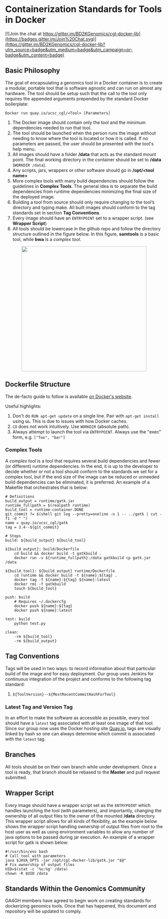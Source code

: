 Containerization Standards for Tools in Docker
====================

[![Join the chat at https://gitter.im/BD2KGenomics/cgl-docker-lib](https://badges.gitter.im/Join%20Chat.svg)](https://gitter.im/BD2KGenomics/cgl-docker-lib?utm_source=badge&utm_medium=badge&utm_campaign=pr-badge&utm_content=badge)


Basic Philosophy
---------------------

The goal of encapsulating a genomics tool in a Docker container is to create 
a modular, portable tool that is software agnostic and can run on almost any hardware. 
The tool should be setup such that the call to the tool only requires the appended arguments 
prepended by the standard Docker boilerplate:

    Docker run quay.io/ucsc_cgl/<Tool> [Parameters]

1. The Docker image should contain only the tool and the minimum dependencies needed to run that tool.
2. The tool should be launched when the person runs the image without needing to know where the tool is located or how it is called. If no parameters are passed, the user should be presented with the tool's help menu.
3. All images should have a folder **/data** that acts as the standard mount point. The final working directory in the container should be set to **/data** (`WORKDIR /data`). 
4. Any scripts, jars, wrappers or other software should go in **/opt/\<tool name\>**
5. More complex tools with many build dependencies should follow the guidelines in **Complex Tools**.  The general idea is to separate the build dependencies from runtime dependencies minimizing the final size of the deployed image.
6. Building a tool from source should only require changing to the tool’s directory and typing make. All built images should conform to the tag standards set in section **Tag Conventions**.
7. Every image should have an `ENTRYPOINT` set to a wrapper script. (see **Wrapper Script**)   
8. All tools should be lowercase in the github repo and follow the directory structure outlined in the figure below. In this figure, **samtools** is a basic tool, while **bwa** is a *complex tool*. 

<p align="center">
<img align="center" src="http://i.imgur.com/j4kracV.png" width="400"#dir  />
</p>


Dockerfile Structure
---------------------
The de-facto guide to follow is available [on Docker's website](https://docs.docker.com/articles/dockerfile_best-practices/).

Useful highlights:

1. Don't do `RUN apt-get update` on a single line. Pair with `apt-get install` using `&&`. This is due to issues with how Docker caches.
3. `CD` does not work intuitively. Use `WORKDIR` (absolute path).
4. Always attempt to launch the tool via `ENTRYPOINT`. Always use the "exec" form, e.g. `["foo", "bar"]`

### Complex Tools
A *complex tool* is a tool that requires several build dependencies and fewer (or different) runtime dependencies.
In the end, it is up to the developer to decide whether or not a tool should conform to the standards 
we set for a complex tool, but if the end size of the image can be reduced or unneeded build dependencies 
can be eliminated, it is preferred. An example of a Makefile that orchestrates that is below:

```
# Definitions
build_output = runtime/gatk.jar
runtime_fullpath = $(realpath runtime)
build_tool = runtime-container.DONE
git_commit ?= $(shell git log --pretty=oneline -n 1 -- ../gatk | cut -f1 -d " ")
name = quay.io/ucsc_cgl/gatk
tag = 3.4--${git_commit}

# Steps
build: ${build_output} ${build_tool}

${build_output}: build/Dockerfile
	cd build && docker build -t gatkbuild .
	docker run -v ${runtime_fullpath}:/data gatkbuild cp gatk.jar /data

${build_tool}: ${build_output} runtime/Dockerfile
	cd runtime && docker build -t ${name}:${tag} .
	docker tag -f ${name}:${tag} ${name}:latest
	docker rmi -f gatkbuild
	touch ${build_tool}

push: build
	# Requires ~/.dockercfg
	docker push ${name}:${tag}
	docker push ${name}:latest

test: build
	python test.py

clean:
	-rm ${build_tool}
	-rm ${build_output}
```

## Tag Conventions
Tags will be used in two ways: to record information about that particular build of the image and for easy deployment.  Our group uses Jenkins for continuous integration of the project and conforms to the following tag standard:

1. `${ToolVersion}--${MostRecentCommitHashForTool}`

### Latest Tag and Version Tag
In an effort to make the software as accessible as possible, every tool should have a `latest` tag associated with at least one image of that tool. Since our group now uses the Docker hosting site [Quay.io](www.quay.io), tags are visually linked by hash so one can always determine which commit is associated with the `latest` tag.

## Branches
All tools should be on their own branch while under development.  Once a tool is ready, that branch should be rebased to the **Master** and pull request submitted.  

## Wrapper Script
Every image should have a wrapper script set as the `ENTRYPOINT` which handles launching the tool (with parameters), and importantly, changing the ownership of all output files to the owner of the mounted **/data** directory.  This wrapper script allows for all kinds of flexibility, as the example below shows the wrapper script handling ownership of output files from root to the host user as well as using environment variables to allow any number of java options to be passed during jar execution. An example of a wrapper script for gatk is shown below:
```
#!/usr/bin/env bash
# Call tool with parameters
java $JAVA_OPTS -jar /opt/cgl-docker-lib/gatk.jar "$@"
# Fix ownership of output files
UID=$(stat -c '%u:%g' /data)
chown -R $UID /data
```

## Standards Within the Genomics Community

GA4GH members have agreed to begin work on creating standards for dockerizing genomics tools.  Once that has happened, this document and repository will be updated to comply.

